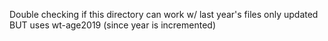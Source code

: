 Double checking if this directory can work w/ last year's files only updated BUT uses wt-age2019 (since year is incremented)
